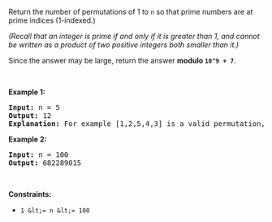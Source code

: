 Return the number of permutations of 1 to `` n `` so that prime numbers are at prime indices (1-indexed.)

_(Recall that an integer&nbsp;is prime if and only if it is greater than 1, and cannot be written as a product of two positive integers&nbsp;both smaller than it.)_

Since the answer may be large, return the answer __modulo `` 10^9 + 7 ``__.

&nbsp;

__Example 1:__

<pre>
<strong>Input:</strong> n = 5
<strong>Output:</strong> 12
<strong>Explanation:</strong> For example [1,2,5,4,3] is a valid permutation, but [5,2,3,4,1] is not because the prime number 5 is at index 1.
</pre>

__Example 2:__

<pre>
<strong>Input:</strong> n = 100
<strong>Output:</strong> 682289015
</pre>

&nbsp;

__Constraints:__

*   `` 1 &lt;= n &lt;= 100 ``